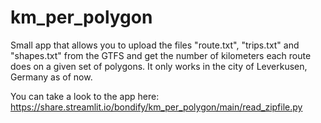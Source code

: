 # km_per_polygon
Small app that allows you to upload the files "route.txt", "trips.txt" and "shapes.txt" from the GTFS and get the number of kilometers each route does on a given set of polygons.
It only works in the city of Leverkusen, Germany as of now.

You can take a look to the app here: 
https://share.streamlit.io/bondify/km_per_polygon/main/read_zipfile.py
